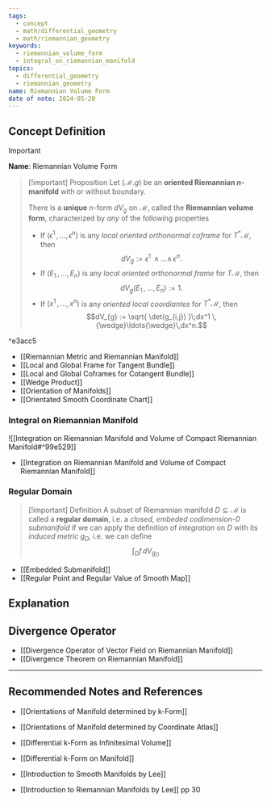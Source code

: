 ```yaml
---
tags:
  - concept
  - math/differential_geometry
  - math/riemannian_geometry
keywords:
  - riemannian_volume_form
  - integral_on_riemannian_manifold
topics:
  - differential_geometry
  - riemannian_geometry
name: Riemannian Volume Form
date of note: 2024-05-20
---
```


## Concept Definition

>[!important]
>**Name**: Riemannian Volume Form

>[!important] Proposition
>Let $(\mathcal{M}. g)$ be an **oriented Riemannian $n$- manifold** with or without boundary.
>
>There is a **unique** $n$-form $dV_{g}$ on $\mathcal{M}$, called the **Riemannian volume form**, characterized by *any* of the following properties
>- If $(\epsilon^1\,{,}\ldots{,}\,\epsilon^{n})$ is any *local oriented orthonormal coframe* for $T^{*}\mathcal{M}$, then $$dV_{g} := \epsilon^1 \,{\wedge}\ldots{\wedge}\, \epsilon^n.$$
>- If $(E_{1}\,{,}\ldots{,}\,E_{n})$ is any *local oriented orthonormal frame* for $T\mathcal{M}$, then $$dV_{g}(E_{1}\,{,}\ldots{,}\,E_{n}) := 1.$$
>- If $(x^1\,{,}\ldots{,}\,x^{n})$ is any *oriented local coordiantes* for $T^{*}\mathcal{M}$, then $$dV_{g} := \sqrt{ \det(g_{i,j}) }\;dx^1 \,{\wedge}\ldots{\wedge}\,dx^n.$$

^e3acc5

- [[Riemannian Metric and Riemannian Manifold]]
- [[Local and Global Frame for Tangent Bundle]]
- [[Local and Global Coframes for Cotangent Bundle]]
- [[Wedge Product]]
- [[Orientation of Manifolds]]
- [[Orientated Smooth Coordinate Chart]]


### Integral on Riemannian Manifold

![[Integration on Riemannian Manifold and Volume of Compact Riemannian Manifold#^99e529]]


- [[Integration on Riemannian Manifold and Volume of Compact Riemannian Manifold]]

### Regular Domain

>[!important] Definition
>A subset of Riemannian manifold $D \subseteq \mathcal{M}$ is called a **regular domain**, i.e. a *closed, embeded codimension-0 submanifold* if we can apply the definition of *integration* on $D$ with its *induced metric* $g_{D}$, i.e. we can define $$\int_{D} f\,dV_{g_{D}}$$

- [[Embedded Submanifold]]
- [[Regular Point and Regular Value of Smooth Map]]



## Explanation



## Divergence Operator


- [[Divergence Operator of Vector Field on Riemannian Manifold]]
- [[Divergence Theorem on Riemannian Manifold]]





-----------
##  Recommended Notes and References


- [[Orientations of Manifold determined by k-Form]]
- [[Orientations of Manifold determined by Coordinate Atlas]]
- [[Differential k-Form as Infinitesimal Volume]]
- [[Differential k-Form on Manifold]]


- [[Introduction to Smooth Manifolds by Lee]]
- [[Introduction to Riemannian Manifolds by Lee]] pp 30